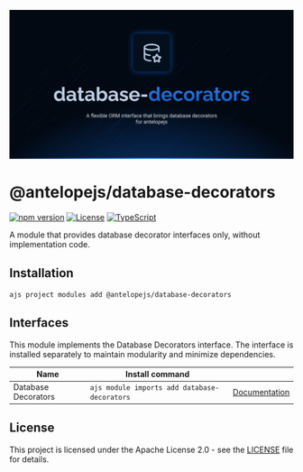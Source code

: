 ![Database Decorators](.github/social-card.png)

# @antelopejs/database-decorators

[![npm version](https://img.shields.io/npm/v/@antelopejs/database-decorators.svg)](https://www.npmjs.com/package/@antelopejs/database-decorators)
[![License](https://img.shields.io/badge/license-Apache--2.0-blue.svg)](https://opensource.org/licenses/Apache-2.0)
[![TypeScript](https://img.shields.io/badge/TypeScript-5.0-blue)](https://www.typescriptlang.org/)

A module that provides database decorator interfaces only, without implementation code.

## Installation

```bash
ajs project modules add @antelopejs/database-decorators
```

## Interfaces

This module implements the Database Decorators interface. The interface is installed separately to maintain modularity and minimize dependencies.

| Name                | Install command                              |            |
| ------------------- | -------------------------------------------- | ---------- |
| Database Decorators | `ajs module imports add database-decorators` | [Documentation](https://github.com/AntelopeJS/interface-database-decorators) |

## License

This project is licensed under the Apache License 2.0 - see the [LICENSE](LICENSE) file for details.
